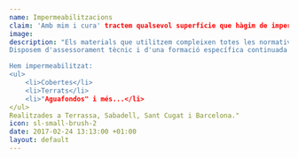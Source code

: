 ```yaml
---
name: Impermeabilitzacions
claim: 'Amb mim i cura' tractem qualsevol superfície que hàgim de impermeabilitzar, i és que, cuidem tots els detalls per poder oferir resultats de qualitat.
image: 
description: "Els materials que utilitzem compleixen totes les normatives vigents i disposen dels certificats<strong> ISO i AENOR</strong>. Aplicats correctament aquests materials ens permeten oferir una àmplia garantia als nostres clients.
Disposem d'assessorament tècnic i d'una formació específica continuada per poder aplicar en cada cas el material més adequat.

Hem impermeabilitzat:
<ul>
	<li>Cobertes</li>
	<li>Terrats</li>
	<li>"Aguafondos" i més...</li>
</ul>
Realitzades a Terrassa, Sabadell, Sant Cugat i Barcelona."
icon: sl-small-brush-2
date: 2017-02-24 13:13:00 +01:00
layout: default
---
```

